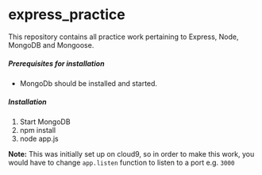 # express_practice
This repository contains all practice work pertaining to Express, Node, MongoDB and Mongoose.


##### Prerequisites for installation
- MongoDb should be installed and started.

##### Installation

1. Start MongoDB
2. npm install
3. node app.js


**Note:** This was initially set up on cloud9, so in order to make this work, you would have to change `app.listen` function to listen to a port e.g. `3000`
